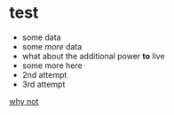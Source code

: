 test
====
* some data
* some *more* data
* what about the additional power **to** live
* some more here
* 2nd attempt
* 3rd attempt

[why not](www.yahoo.com)
